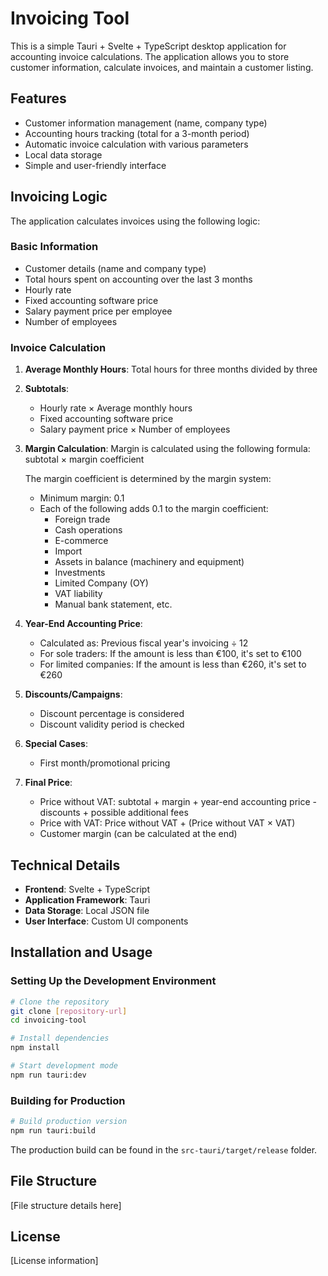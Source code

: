# Invoicing Tool

This is a simple Tauri + Svelte + TypeScript desktop application for accounting invoice calculations. The application allows you to store customer information, calculate invoices, and maintain a customer listing.

## Features

- Customer information management (name, company type)
- Accounting hours tracking (total for a 3-month period)
- Automatic invoice calculation with various parameters
- Local data storage
- Simple and user-friendly interface

## Invoicing Logic

The application calculates invoices using the following logic:

### Basic Information
- Customer details (name and company type)
- Total hours spent on accounting over the last 3 months
- Hourly rate
- Fixed accounting software price
- Salary payment price per employee
- Number of employees

### Invoice Calculation
1. **Average Monthly Hours**: Total hours for three months divided by three
2. **Subtotals**:
   - Hourly rate × Average monthly hours
   - Fixed accounting software price
   - Salary payment price × Number of employees

3. **Margin Calculation**:
   Margin is calculated using the following formula: subtotal × margin coefficient
   
   The margin coefficient is determined by the margin system:
   - Minimum margin: 0.1
   - Each of the following adds 0.1 to the margin coefficient:
     - Foreign trade
     - Cash operations
     - E-commerce
     - Import
     - Assets in balance (machinery and equipment)
     - Investments
     - Limited Company (OY)
     - VAT liability
     - Manual bank statement, etc.

4. **Year-End Accounting Price**:
   - Calculated as: Previous fiscal year's invoicing ÷ 12
   - For sole traders: If the amount is less than €100, it's set to €100
   - For limited companies: If the amount is less than €260, it's set to €260

5. **Discounts/Campaigns**:
   - Discount percentage is considered
   - Discount validity period is checked

6. **Special Cases**:
   - First month/promotional pricing

7. **Final Price**:
   - Price without VAT: subtotal + margin + year-end accounting price - discounts + possible additional fees
   - Price with VAT: Price without VAT + (Price without VAT × VAT)
   - Customer margin (can be calculated at the end)

## Technical Details

- **Frontend**: Svelte + TypeScript
- **Application Framework**: Tauri
- **Data Storage**: Local JSON file
- **User Interface**: Custom UI components

## Installation and Usage

### Setting Up the Development Environment

```bash
# Clone the repository
git clone [repository-url]
cd invoicing-tool

# Install dependencies
npm install

# Start development mode
npm run tauri:dev
```

### Building for Production

```bash
# Build production version
npm run tauri:build
```

The production build can be found in the `src-tauri/target/release` folder.

## File Structure

[File structure details here]

## License

[License information]
